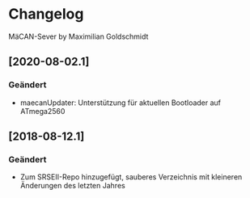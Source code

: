 # Changelog

MäCAN-Sever by Maximilian Goldschmidt

## [2020-08-02.1]
### Geändert
- maecanUpdater: Unterstützung für aktuellen Bootloader auf ATmega2560

## [2018-08-12.1]
### Geändert
- Zum SRSEII-Repo hinzugefügt, sauberes Verzeichnis mit kleineren Änderungen des letzten Jahres